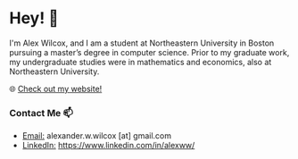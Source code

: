 # Hey! 👋

I'm Alex Wilcox, and I am a student at Northeastern University in Boston pursuing a master’s degree in computer science. Prior to my graduate work, my undergraduate studies were in mathematics and economics, also at Northeastern University. 

🌐 [Check out my website!](https://www.alexander-wilcox.com/) 

### Contact Me 📫

- <ins>Email:</ins> alexander.w.wilcox [at] gmail.com
- <ins>LinkedIn:</ins> https://www.linkedin.com/in/alexww/
